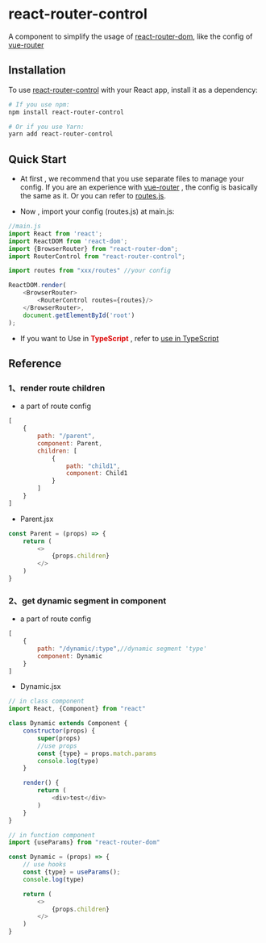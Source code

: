 react-router-control
=========================
A component to simplify the usage of [react-router-dom](https://reactrouter.com/web/guides/quick-start), like the config
of [vue-router](https://router.vuejs.org/)

## Installation

To use [react-router-control](https://github.com/Pmj136/react-router-control.git) with your React app, install it as a
dependency:

```bash
# If you use npm:
npm install react-router-control

# Or if you use Yarn:
yarn add react-router-control
```

## Quick Start

- At first , we recommend that you use separate files to manage your config. If you are an experience
  with [vue-router](https://router.vuejs.org/) , the config is basically the same as it. Or you can refer
  to [routes.js](https://github.com/Pmj136/react-router-control/blob/main/examples/use_in_js/routes.js).

- Now , import your config (routes.js) at main.js:

```javascript
//main.js
import React from 'react';
import ReactDOM from 'react-dom';
import {BrowserRouter} from "react-router-dom";
import RouterControl from "react-router-control";

import routes from "xxx/routes" //your config

ReactDOM.render(
    <BrowserRouter>
        <RouterControl routes={routes}/>
    </BrowserRouter>,
    document.getElementById('root')
);
```

- If you want to Use in <font color="#dd0000">**TypeScript**</font> , refer
  to [use in TypeScript](https://github.com/Pmj136/react-router-control/tree/main/examples/use_in_ts)

## Reference

### 1、render route children

- a part of route config

```javascript
[
    {
        path: "/parent",
        component: Parent,
        children: [
            {
                path: "child1",
                component: Child1
            }
        ]
    }
]
```

- Parent.jsx

```javascript
const Parent = (props) => {
    return (
        <>
            {props.children}
        </>
    )
}
```

### 2、get dynamic segment in component

- a part of route config

```javascript
[
    {
        path: "/dynamic/:type",//dynamic segment 'type'
        component: Dynamic
    }
]
```

- Dynamic.jsx

```javascript
// in class component
import React, {Component} from "react"

class Dynamic extends Component {
    constructor(props) {
        super(props)
        //use props
        const {type} = props.match.params
        console.log(type)
    }

    render() {
        return (
            <div>test</div>
        )
    }
}
```

```javascript
// in function component
import {useParams} from "react-router-dom"

const Dynamic = (props) => {
    // use hooks
    const {type} = useParams();
    console.log(type)

    return (
        <>
            {props.children}
        </>
    )
}
```
 


